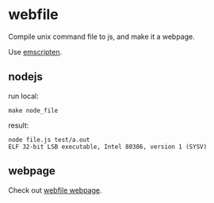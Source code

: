 webfile
===========================

Compile unix command file to js, and make it a webpage.

Use [emscripten](https://github.com/kripken/emscripten/wiki).

nodejs
---------------------------

run local:

    make node_file
    
result:

    node file.js test/a.out
    ELF 32-bit LSB executable, Intel 80386, version 1 (SYSV)

webpage
---------------------------

Check out [webfile webpage](http://halida.github.com/webfile).


